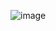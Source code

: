 ![image](https://github.com/Wantedino/Convert-Money/assets/161542337/815a11fd-7b4d-428c-9fdd-42379bebf753)
